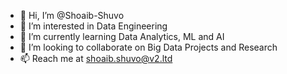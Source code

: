 - 👋 Hi, I’m @Shoaib-Shuvo
- 👀 I’m interested in Data Engineering
- 🌱 I’m currently learning Data Analytics, ML and AI
- 💞️ I’m looking to collaborate on Big Data Projects and Research 
- 📫 Reach me at shoaib.shuvo@v2.ltd


